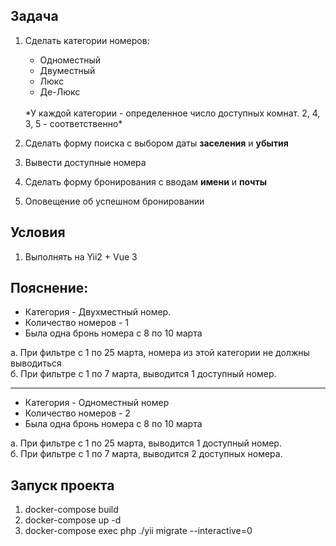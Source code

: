 ## Задача

1. Сделать категории номеров:
   * Одноместный
   * Двуместный
   * Люкс
   * Де-Люкс
   <br>
   *У каждой категории - определенное число доступных комнат. 2, 4, 3, 5 - соответственно*

2. Сделать форму поиска с выбором даты **заселения** и **убытия**
3. Вывести доступные номера
4. Сделать форму бронирования с вводам **имени** и **почты**
5. Оповещение об успешном бронировании

## Условия
1. Выполнять на Yii2 + Vue 3

## Пояснение:

- Категория - Двухместный номер.
- Количество номеров - 1
- Была одна бронь номера с 8 по 10 марта

а. При фильтре с 1 по 25 марта, номера из этой категории не должны выводиться
<br>
б. При фильтре с 1 по 7 марта, выводится 1 доступный номер.

<hr>

- Категория - Одноместный номер
- Количество номеров - 2
- Была одна бронь номера с 8 по 10 марта

а. При фильтре с 1 по 25 марта, выводится 1 доступный номер.
<br>
б. При фильтре с 1 по 7 марта, выводится 2 доступных номера.


## Запуск проекта

1. docker-compose build
2. docker-compose up -d
3. docker-compose exec php ./yii migrate --interactive=0
